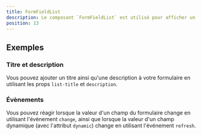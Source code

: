 ```yaml
---
title: FormFieldList
description: Le composant `FormFieldList` est utilisé pour afficher un formulaire composé d'une liste de champs.
position: 13
---
```


<doc-tabs light>

<doc-tab-item label="Utilisation">

## Exemples

### Titre et description

Vous pouvez ajouter un titre ainsi qu'une description à votre formulaire en utilisant les props `list-title` et `description`.

<doc-example file="form-field-list/props"></doc-example>

### Évènements

Vous pouvez réagir lorsque la valeur d'un champ du formulaire change en utilisant l'évènement `change`, ainsi que lorsque la valeur d'un champ dynamique (avec l'attribut `dynamic`) change en utilisant l'événement `refresh`.

<doc-example file="form-field-list/events"></doc-example>

</doc-tab-item>

<doc-tab-item label="API">
<doc-api name="form-field-list"></doc-api>
</doc-tab-item>

</doc-tabs>
